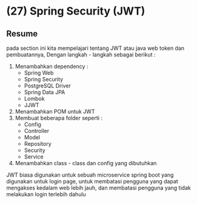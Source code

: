 # **(27) Spring Security (JWT)**

## **Resume**
pada section ini kita mempelajari tentang JWT atau java web token dan pembuatannya, Dengan langkah - langkah sebagai berikut : 
1. Menambahkan dependency :
    - Spring Web
    - Spring Security
    - PostgreSQL Driver
    - Spring Data JPA
    - Lombok
    - JJWT
2. Menambahkan POM untuk JWT
3. Membuat beberapa folder seperti :
    - Config
    - Controller
    - Model
    - Repository
    - Security
    - Service
4. Menambahkan class - class dan config yang dibutuhkan

JWT biasa digunakan untuk sebuah microservice spring boot yang digunakan untuk login page, untuk membatasi pengguna yang dapat mengakses kedalam web lebih jauh, dan membatasi pengguna yang tidak melakukan login terlebih dahulu
